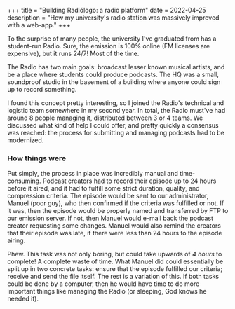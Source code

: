 +++
title = "Building Radiólogo: a radio platform"
date = 2022-04-25
description = "How my university's radio station was massively improved with a web-app."
+++

To the surprise of many people, the university I've graduated from has a student-run Radio. Sure, the emission is 100%
online (FM licenses are expensive), but it runs 24/7! Most of the time.

The Radio has two main goals: broadcast lesser known musical artists, and be a place where students could produce podcasts.
The HQ was a small, soundproof studio in the basement of a building where anyone could sign up to record something.

I found this concept pretty interesting, so I joined the Radio's technical and logistic team somewhere in my second year.
In total, the Radio must've had around 8 people managing it, distributed between 3 or 4 teams. We discussed what kind of
help I could offer, and pretty quickly a consensus was reached: the process for submitting and managing podcasts had to
be modernized.

### How things were

Put simply, the process in place was incredibly manual and time-consuming. Podcast creators had to record their episode
up to 24 hours before it aired, and it had to fulfill some strict duration, quality, and compression criteria. The episode
would be sent to our administrator, Manuel (poor guy), who then confirmed if the criteria was fulfilled or not. If it was,
then the episode would be properly named and transferred by FTP to our emission server. If not, then Manuel would e-mail
back the podcast creator requesting some changes. Manuel would also remind the creators that their episode was late, if
there were less than 24 hours to the episode airing.

Phew. This task was not only boring, but could take upwards of *4 hours* to complete! A complete waste of time.  What 
Manuel did could essentially be split up in two concrete tasks: ensure that the episode fulfilled our criteria; receive and
send the file itself. The rest is a variation of this. If both tasks could be done by a computer, then he would have
time to do more important things like managing the Radio (or sleeping, God knows he needed it).